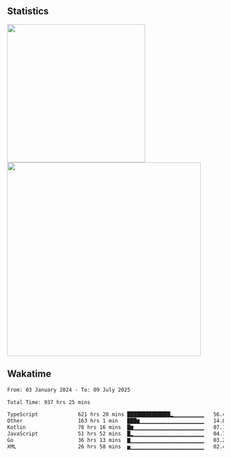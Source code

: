 



## Statistics

<div>

 
  <img src="https://github-readme-stats.vercel.app/api/top-langs/?username=SaukiFutaki&theme=dark&show_icons=true&hide_border=true&layout=compact" width="321">
  <img src="https://github-readme-streak-stats.herokuapp.com/?user=SaukiFutaki&theme=dark&hide_border=true" width="450">


</div>



## Wakatime

<!--START_SECTION:waka-->

```txt
From: 03 January 2024 - To: 09 July 2025

Total Time: 937 hrs 25 mins

TypeScript             621 hrs 20 mins ██████████████▂▁▁▁▁▁▁▁▁▁▁   56.46 %
Other                  163 hrs 1 min   ███▆▁▁▁▁▁▁▁▁▁▁▁▁▁▁▁▁▁▁▁▁▁   14.81 %
Kotlin                 78 hrs 16 mins  █▆▁▁▁▁▁▁▁▁▁▁▁▁▁▁▁▁▁▁▁▁▁▁▁   07.11 %
JavaScript             51 hrs 52 mins  █▂▁▁▁▁▁▁▁▁▁▁▁▁▁▁▁▁▁▁▁▁▁▁▁   04.71 %
Go                     36 hrs 13 mins  ▇▁▁▁▁▁▁▁▁▁▁▁▁▁▁▁▁▁▁▁▁▁▁▁▁   03.29 %
XML                    26 hrs 58 mins  ▅▁▁▁▁▁▁▁▁▁▁▁▁▁▁▁▁▁▁▁▁▁▁▁▁   02.45 %
```

<!--END_SECTION:waka-->

</div>


<!--
# Language and Tools
  <img src="https://img.shields.io/badge/TypeScript-3178C6?logo=typescript&logoColor=white&style=for-the-badge" height="40" alt="typescript logo"  />
    <img src="https://img.shields.io/badge/Astro-FF5D01?logo=astro&logoColor=black&style=for-the-badge" height="40" alt="astro logo"  />


<div align="left">

  <img src="https://img.shields.io/badge/Next.js-000000?logo=nextdotjs&logoColor=white&style=for-the-badge" height="40" alt="nextjs logo"  />
  <img width="12" />
  <img src="https://img.shields.io/badge/React-61DAFB?logo=react&logoColor=black&style=for-the-badge" height="40" alt="react logo"  />
  <img width="12" />
  <img width="12" />


  <img src="https://img.shields.io/badge/JavaScript-F7DF1E?logo=javascript&logoColor=black&style=for-the-badge" height="40" alt="javascript logo"  />
     <img width="12" />
</div>
-->




